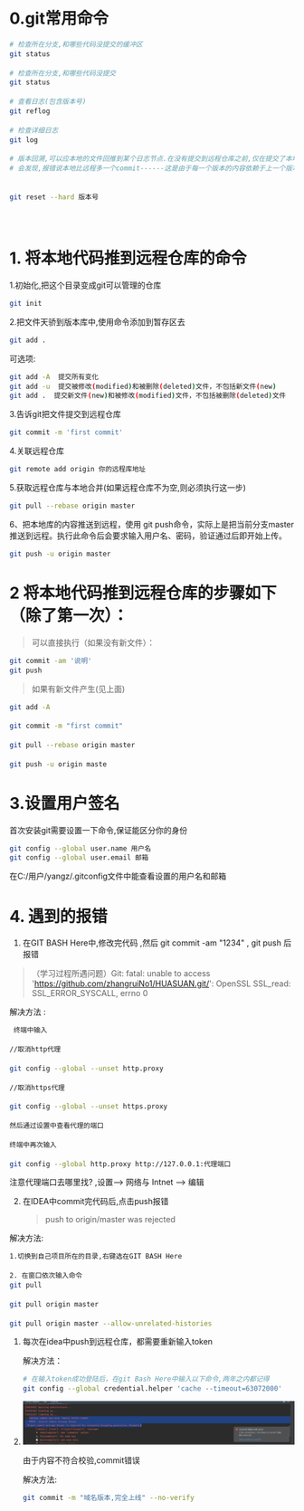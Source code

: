 # 0.git常用命令

```bash
# 检查所在分支,和哪些代码没提交的缓冲区
git status 

# 检查所在分支,和哪些代码没提交
git status 

# 查看日志(包含版本号)
git reflog

# 检查详细日志 
git log

# 版本回溯,可以应本地的文件回推到某个日志节点.在没有提交到远程仓库之前,仅在提交了本地库的情况下,进行回溯,再提交的时候,
# 会发现,报错说本地比远程多一个commit------这是由于每一个版本的内容依赖于上一个版本,不能跳跃!!!!


git reset --hard 版本号

```



# 

```bash

```



# 1. 将本地代码推到远程仓库的命令

1.初始化,把这个目录变成git可以管理的仓库

```bash
git init
```



2.把文件天骄到版本库中,使用命令添加到暂存区去

```bash
git add .
```

可选项:

```bash
git add -A  提交所有变化
git add -u  提交被修改(modified)和被删除(deleted)文件，不包括新文件(new)
git add .  提交新文件(new)和被修改(modified)文件，不包括被删除(deleted)文件
```

3.告诉git把文件提交到远程仓库

```bash
git commit -m 'first commit'                                                        
```

4.关联远程仓库

```bash
git remote add origin 你的远程库地址
```

5.获取远程仓库与本地合并(如果远程仓库不为空,则必须执行这一步)

```bash
git pull --rebase origin master
```

6、把本地库的内容推送到远程，使用 git push命令，实际上是把当前分支master推送到远程。执行此命令后会要求输入用户名、密码，验证通过后即开始上传。

```bash
git push -u origin master
```

# 2 将本地代码推到远程仓库的步骤如下（除了第一次）：

> 可以直接执行（如果没有新文件）：

```bash
git commit -am '说明'   
git push
```

>  如果有新文件产生(见上面)

```bash
git add -A

git commit -m "first commit"

git pull --rebase origin master

git push -u origin maste
```

# 3.设置用户签名

首次安装git需要设置一下命令,保证能区分你的身份

```bash
git config --global user.name 用户名
git config --global user.email 邮箱
```

在C:/用户/yangz/.gitconfig文件中能查看设置的用户名和邮箱

# 4. 遇到的报错

1. 在GIT BASH Here中,修改完代码 ,然后 git commit -am "1234"  , git push 后报错

> （学习过程所遇问题）Git: fatal: unable to access 'https://github.com/zhangruiNo1/HUASUAN.git/': OpenSSL SSL_read: SSL_ERROR_SYSCALL, errno 0

解决方法 :

```BASH
 终端中输入

//取消http代理

git config --global --unset http.proxy

//取消https代理

git config --global --unset https.proxy

然后通过设置中查看代理的端口

终端中再次输入

git config --global http.proxy http://127.0.0.1:代理端口
```

注意代理端口去哪里找? ,设置--> 网络与 Intnet --> 编辑  



2. 在IDEA中commit完代码后,点击push报错

   > push to origin/master was rejected

解决方法:

```bash
1.切换到自己项目所在的目录,右键选在GIT BASH Here

2. 在窗口依次输入命令
git pull

git pull origin master

git pull origin master --allow-unrelated-histories

```







1. 每次在idea中push到远程仓库，都需要重新输入token

   解决方法：

   ```bash
   # 在输入token成功登陆后，在git Bash Here中输入以下命令,两年之内都记得
   git config --global credential.helper 'cache --timeout=63072000'
   ```

   





3. ![image-20240905172448875](git%E5%91%BD%E4%BB%A4%E5%8F%8A%E9%97%AE%E9%A2%98.assets/image-20240905172448875.png)

   由于内容不符合校验,commit错误

   解决方法:  

   ```bash
   git commit -m "域名版本,完全上线" --no-verify
   ```

   